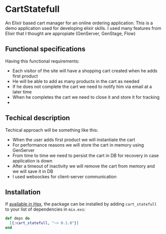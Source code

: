 # CartStatefull

An Elixir based cart manager for an online ordering application.
This is a demo application used for developing elixir skills.
I used many features from Elixir that I thought are appropiate (GenServer, GenStage, Flow)

## Functional specifications

Having this functional requirements:

- Each visitor of the site will have a shopping cart created when he adds first product
- He will be able to add as many products in the cart as needed
- If he does not complete the cart we need to notify him via email at a later time
- When he completes the cart we need to close it and store it for tracking
-

## Techical description

Techical approach will be something like this:

- When the user adds first product we will instantiate the cart
- For performance reasons we will store the cart in memory using GenServer
- From time to time we need to persist the cart in DB for recovery in case application is down
- After a timeout of inactivity we will remove the cart from memory and we will save it in DB
- I used websockes for client-server communication

## Installation

If [available in Hex](https://hex.pm/docs/publish), the package can be installed
by adding `cart_statefull` to your list of dependencies in `mix.exs`:

```elixir
def deps do
  [{:cart_statefull, "~> 0.1.0"}]
end
```
